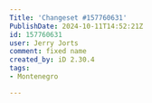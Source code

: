 ```yaml
---
Title: 'Changeset #157760631'
PublishDate: 2024-10-11T14:52:21Z
id: 157760631
user: Jerry Jorts
comment: fixed name
created_by: iD 2.30.4
tags:
- Montenegro

---
```

